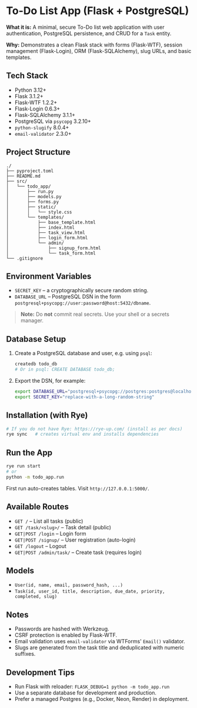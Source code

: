 # To-Do List App (Flask + PostgreSQL)

**What it is:** A minimal, secure To-Do list web application with user authentication, PostgreSQL persistence, and CRUD for a `Task` entity.

**Why:** Demonstrates a clean Flask stack with forms (Flask-WTF), session management (Flask-Login), ORM (Flask-SQLAlchemy), slug URLs, and basic templates.

## Tech Stack
- Python 3.12+
- Flask 3.1.2+
- Flask-WTF 1.2.2+
- Flask-Login 0.6.3+
- Flask-SQLAlchemy 3.1.1+
- PostgreSQL via `psycopg` 3.2.10+
- `python-slugify` 8.0.4+
- `email-validator` 2.3.0+

## Project Structure
```
./
├── pyproject.toml
├── README.md
├── src/
│   └── todo_app/
│       ├── run.py
│       ├── models.py
│       ├── forms.py
│       ├── static/
│       │   └── style.css
│       └── templates/
│           ├── base_template.html
│           ├── index.html
│           ├── task_view.html
│           ├── login_form.html
│           └── admin/
│               ├── signup_form.html
│               └── task_form.html
└── .gitignore
```

## Environment Variables
- `SECRET_KEY` – a cryptographically secure random string.
- `DATABASE_URL` – PostgreSQL DSN in the form `postgresql+psycopg://user:password@host:5432/dbname`.

> **Note:** Do **not** commit real secrets. Use your shell or a secrets manager.

## Database Setup
1. Create a PostgreSQL database and user, e.g. using `psql`:
   ```bash
   createdb todo_db
   # Or in psql: CREATE DATABASE todo_db;
   ```
2. Export the DSN, for example:
   ```bash
   export DATABASE_URL="postgresql+psycopg://postgres:postgres@localhost:5432/todo_db"
   export SECRET_KEY="replace-with-a-long-random-string"
   ```

## Installation (with Rye)
```bash
# If you do not have Rye: https://rye-up.com/ (install as per docs)
rye sync   # creates virtual env and installs dependencies
```

## Run the App
```bash
rye run start
# or
python -m todo_app.run
```
First run auto-creates tables. Visit `http://127.0.0.1:5000/`.

## Available Routes
- `GET /` – List all tasks (public)
- `GET /task/<slug>/` – Task detail (public)
- `GET|POST /login` – Login form
- `GET|POST /signup/` – User registration (auto-login)
- `GET /logout` – Logout
- `GET|POST /admin/task/` – Create task (requires login)

## Models
- `User(id, name, email, password_hash, ...)`
- `Task(id, user_id, title, description, due_date, priority, completed, slug)`

## Notes
- Passwords are hashed with Werkzeug.
- CSRF protection is enabled by Flask-WTF.
- Email validation uses `email-validator` via WTForms' `Email()` validator.
- Slugs are generated from the task title and deduplicated with numeric suffixes.

## Development Tips
- Run Flask with reloader: `FLASK_DEBUG=1 python -m todo_app.run`
- Use a separate database for development and production.
- Prefer a managed Postgres (e.g., Docker, Neon, Render) in deployment.

